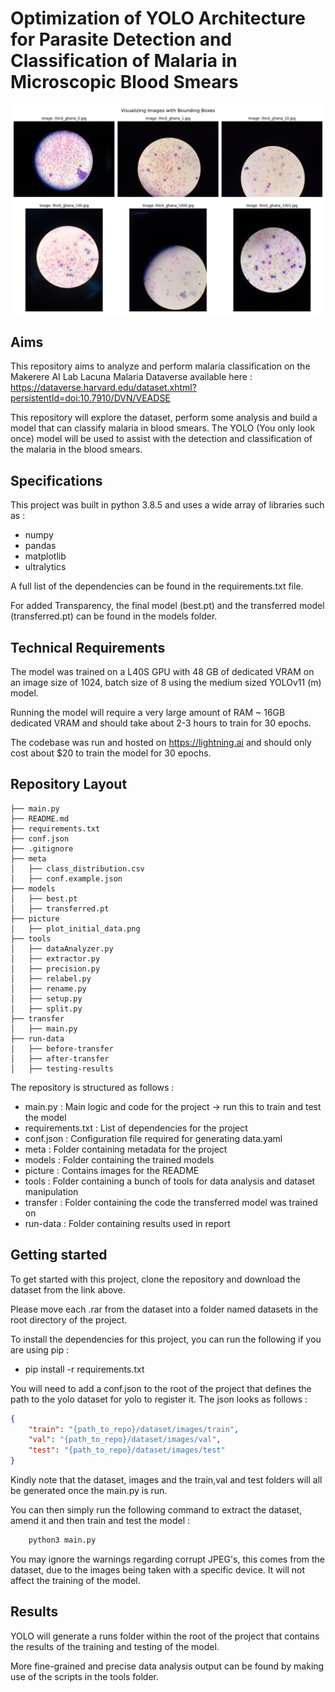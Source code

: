 # Optimization of YOLO Architecture for Parasite Detection and Classification of Malaria in Microscopic Blood Smears


![Alt text](./picture/plot_initial_data.png)

## Aims 

This repository aims to analyze and perform malaria classification on the Makerere AI Lab Lacuna Malaria Dataverse available here : https://dataverse.harvard.edu/dataset.xhtml?persistentId=doi:10.7910/DVN/VEADSE

This repository will explore the dataset, perform some analysis and build a model that can classify malaria in blood smears. The YOLO (You only look once) model will be used to assist with the 
detection and classification of the malaria in the blood smears.

## Specifications

This project was built in python 3.8.5 and uses a wide array of libraries such as : 

- numpy
- pandas
- matplotlib
- ultralytics

A full list of the dependencies can be found in the requirements.txt file.

For added Transparency, the final model (best.pt) and the transferred model (transferred.pt) can be found in the models folder. 

## Technical Requirements

The model was trained on a L40S GPU with 48 GB of dedicated VRAM on an image size of 1024, batch size of 8 using the medium sized YOLOv11 (m) model. 

Running the model will require a very large amount of RAM ~ 16GB dedicated VRAM and should take about 2-3 hours to train for 30 epochs. 

The codebase was run and hosted on  https://lightning.ai and should only cost about $20 to train the model for 30 epochs.

## Repository Layout

```
├── main.py
├── README.md
├── requirements.txt
├── conf.json
├── .gitignore
├── meta
│   ├── class_distribution.csv
│   ├── conf.example.json
├── models
│   ├── best.pt
│   ├── transferred.pt
├── picture
│   ├── plot_initial_data.png
├── tools
│   ├── dataAnalyzer.py
│   ├── extractor.py
│   ├── precision.py
│   ├── relabel.py
│   ├── rename.py
│   ├── setup.py
│   ├── split.py
├── transfer
│   ├── main.py
├── run-data
│   ├── before-transfer
│   ├── after-transfer
│   ├── testing-results
```

The repository is structured as follows :

- main.py : Main logic and code for the project -> run this to train and test the model
- requirements.txt : List of dependencies for the project
- conf.json : Configuration file required for generating data.yaml 
- meta : Folder containing metadata for the project
- models : Folder containing the trained models
- picture : Contains images for the README
- tools : Folder containing a bunch of tools for data analysis and dataset manipulation
- transfer : Folder containing the code the transferred model was trained on 
- run-data : Folder containing results used in report

## Getting started

To get started with this project, clone the repository and download the dataset from the link above.

Please move each .rar from the dataset into a folder named datasets in the root directory of the project. 

To install the dependencies for this project, you can run the following if you are using pip : 

- pip install -r requirements.txt

You will need to add a conf.json to the root of the project that defines the path to the yolo dataset for yolo to register it. The json looks as follows : 


```json
{
    "train": "{path_to_repo}/dataset/images/train",
    "val": "{path_to_repo}/dataset/images/val",
    "test": "{path_to_repo}/dataset/images/test"
}
```

Kindly note that the dataset, images and the train,val and test folders will all be generated once the main.py is run. 

You can then simply run the following command to extract the dataset, amend it and then train and test the model :

```bash
    python3 main.py
```

You may ignore the warnings regarding corrupt JPEG's, this comes from the dataset, due to the images being taken with a specific device. It will not 
affect the training of the model.

## Results

YOLO will generate a runs folder within the root of the project that contains the results of the training and testing of the model.

More fine-grained and precise data analysis output can be found by making use of the scripts in the tools folder. 

